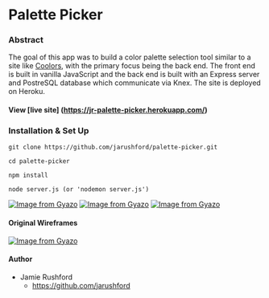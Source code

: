 # Palette Picker

### Abstract 

The goal of this app was to build a color palette selection tool similar to a site like [Coolors](https://coolors.co/), with the primary focus being the back end. The front end is built in vanilla JavaScript and the back end is built with an Express server and PostreSQL database which communicate via Knex. The site is deployed on Heroku.

#### View [live site] (https://jr-palette-picker.herokuapp.com/)

### Installation & Set Up

```
git clone https://github.com/jarushford/palette-picker.git

cd palette-picker

npm install

node server.js (or 'nodemon server.js')

```
[![Image from Gyazo](https://i.gyazo.com/f4a32586092709e56df2a5876f86d14c.gif)](https://gyazo.com/f4a32586092709e56df2a5876f86d14c)
[![Image from Gyazo](https://i.gyazo.com/3849f67beb6f585ae1a3f38578d352f2.gif)](https://gyazo.com/3849f67beb6f585ae1a3f38578d352f2)
[![Image from Gyazo](https://i.gyazo.com/e3ae2e58e6122068811b1ce4fb6f58fc.gif)](https://gyazo.com/e3ae2e58e6122068811b1ce4fb6f58fc)

#### Original Wireframes

[![Image from Gyazo](https://i.gyazo.com/f54131a3bedb5271a15723e6d50a92cd.png)](https://gyazo.com/f54131a3bedb5271a15723e6d50a92cd)

#### Author

- Jamie Rushford
  - https://github.com/jarushford
